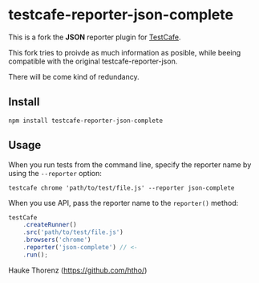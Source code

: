 # testcafe-reporter-json-complete

This is a fork the **JSON** reporter plugin for [TestCafe](http://devexpress.github.io/testcafe).

This fork tries to proivde as much information as posible, while beeing compatible with the original testcafe-reporter-json.

There will be come kind of redundancy.

## Install

```
npm install testcafe-reporter-json-complete
```

## Usage

When you run tests from the command line, specify the reporter name by using the `--reporter` option:

```
testcafe chrome 'path/to/test/file.js' --reporter json-complete
```

When you use API, pass the reporter name to the `reporter()` method:

```js
testCafe
    .createRunner()
    .src('path/to/test/file.js')
    .browsers('chrome')
    .reporter('json-complete') // <-
    .run();
```
Hauke Thorenz (https://github.com/htho/)
